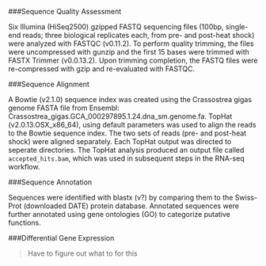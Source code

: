 ###Sequence Quality Assessment

Six Illumina (HiSeq2500) gzipped FASTQ sequencing files (100bp, single-end reads; three biological replicates each, from pre- and post-heat shock) were analyzed with FASTQC (v0.11.2). To perform quality trimming, the files were uncompressed with gunzip and the first 15 bases were trimmed with FASTX Trimmer (v0.0.13.2). Upon trimming completion, the FASTQ files were re-compressed with gzip and re-evaluated with FASTQC.

###Sequence Alignment

A Bowtie (v2.1.0) sequence index was created using the Crassostrea gigas genome FASTA file from Ensembl: Crassostrea_gigas.GCA_000297895.1.24.dna_sm.genome.fa. TopHat (v2.0.13.OSX_x86_64), using default parameters was used to align the reads to the Bowtie sequence index.  The two sets of reads (pre- and post-heat shock) were aligned separately. Each TopHat output was directed to seperate directories. The TopHat analysis produced an output file called ```accepted_hits.bam```, which was used in subsequent steps in the RNA-seq workflow.

###Sequence Annotation

Sequences were identified with blastx (v?) by comparing them to the Swiss-Prot (downloaded DATE) protein database. Annotated sequences were further annotated using gene ontologies (GO) to categorize putative functions.


###Differential Gene Expression

> Have to figure out what to for this


